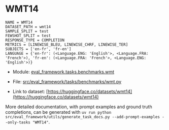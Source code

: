 # WMT14

````
NAME = WMT14
DATASET_PATH = wmt14
SAMPLE_SPLIT = test
FEWSHOT_SPLIT = test
RESPONSE_TYPE = COMPLETION
METRICS = [LINEWISE_BLEU, LINEWISE_CHRF, LINEWISE_TER]
SUBJECTS = ['en-fr', 'fr-en']
LANGUAGE = {'en-fr': (<Language.ENG: 'English'>, <Language.FRA: 'French'>), 'fr-en': (<Language.FRA: 'French'>, <Language.ENG: 'English'>)}
````

- Module: [eval_framework.tasks.benchmarks.wmt](eval_framework.tasks.benchmarks.wmt)

- File: [src/eval_framework/tasks/benchmarks/wmt.py](../../src/eval_framework/tasks/benchmarks/wmt.py)

- Link to dataset: [https://huggingface.co/datasets/wmt14](https://huggingface.co/datasets/wmt14)

More detailed documentation, with prompt examples and ground truth completions, can be generated with `uv run python src/eval_framework/utils/generate_task_docs.py --add-prompt-examples --only-tasks "WMT14"`.
